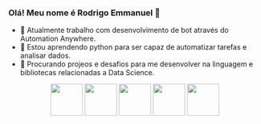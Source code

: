 ### Olá! Meu nome é Rodrigo Emmanuel 👋

<!--
**RodrigoEmmanuel/RodrigoEmmanuel** is a ✨ _special_ ✨ repository because its `README.md` (this file) appears on your GitHub profile.

Here are some ideas to get you started:

- 💬 Ask me about ...
- 📫 How to reach me: ...
- 😄 Pronouns: ...
- ⚡ Fun fact: ...
-->

- 🔭 Atualmente trabalho com desenvolvimento de bot através do Automation Anywhere.
- 🌱 Estou aprendendo python para ser capaz de automatizar tarefas e analisar dados.
- 🤔 Procurando projeos e desafios para me desenvolver na linguagem e bibliotecas relacionadas a Data Science.


<table>
  <tbody>
    <p align="center">
      <img height="64px" src="https://cdn.svgporn.com/logos/html-5.svg">
      <img height="64px" src="https://cdn.svgporn.com/logos/css-3.svg">
      <img height="64px" src="https://cdn.svgporn.com/logos/javascript.svg">
      <img height="64px" src="https://cdn.svgporn.com/logos/git-icon.svg">
      <img height="64px" src="https://cdn.svgporn.com/logos/visual-studio-code.svg">
    </p>
  </tbody>
</table>


